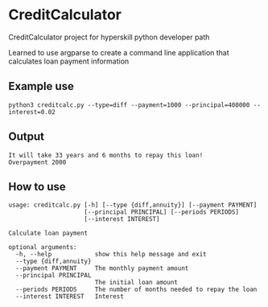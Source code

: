 # CreditCalculator
CreditCalculator project for hyperskill python developer path

Learned to use argparse to create a command line application that calculates loan payment information

## Example use
`python3 creditcalc.py --type=diff --payment=1000 --principal=400000 --interest=0.02`

## Output
```
It will take 33 years and 6 months to repay this loan!
Overpayment 2000
```


## How to use
```
usage: creditcalc.py [-h] [--type {diff,annuity}] [--payment PAYMENT]
                     [--principal PRINCIPAL] [--periods PERIODS]
                     [--interest INTEREST]

Calculate loan payment

optional arguments:
  -h, --help            show this help message and exit
  --type {diff,annuity}
  --payment PAYMENT     The monthly payment amount
  --principal PRINCIPAL
                        The initial loan amount
  --periods PERIODS     The number of months needed to repay the loan
  --interest INTEREST   Interest
```